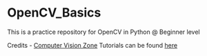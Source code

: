 # OpenCV_Basics
This is a practice repository for OpenCV in Python @ Beginner level

Credits - [Computer Vision Zone](https://www.computervision.zone/)
Tutorials can be found [here](https://www.computervision.zone/courses/learn-opencv-in-3-hours/)

